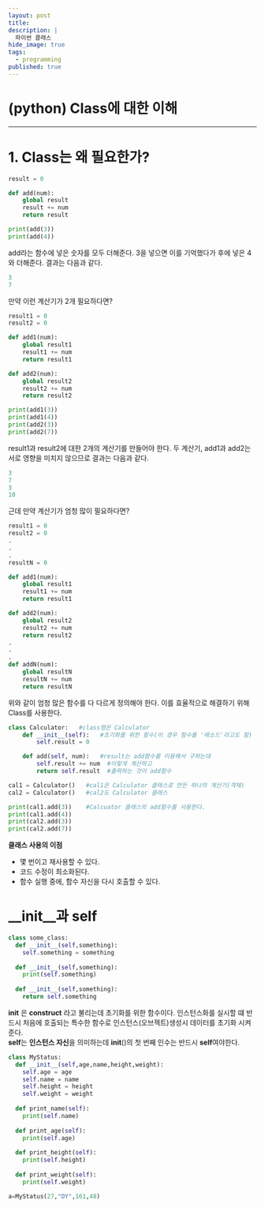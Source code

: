 ```yaml
---
layout: post
title: 
description: |
  파이썬 클래스
hide_image: true
tags:
  - programming
published: true
---
```


# (python) Class에 대한 이해
* * *

# 1. Class는 왜 필요한가?
```py
result = 0

def add(num):
    global result
    result += num
    return result

print(add(3))
print(add(4))
```
add라는 함수에 넣은 숫자를 모두 더해준다. 3을 넣으면 이를 기억했다가 후에 넣은 4와 더해준다. 결과는 다음과 같다.
```py
3
7
```
만약 이런 계산기가 2개 필요하다면?
```py
result1 = 0
result2 = 0

def add1(num):
    global result1
    result1 += num
    return result1

def add2(num):
    global result2
    result2 += num
    return result2

print(add1(3))
print(add1(4))
print(add2(3))
print(add2(7))
```
result1과 result2에 대한 2개의 계산기를 만들어야 한다. 두 계산기, add1과 add2는 서로 영향을 미치지 않으므로 결과는 다음과 같다.
```py
3
7
3
10
```
   
근데 만약 계산기가 엄청 많이 필요하다면?
```py
result1 = 0
result2 = 0
.
.
.
resultN = 0

def add1(num):
    global result1
    result1 += num
    return result1

def add2(num):
    global result2
    result2 += num
    return result2
.
.
.
def addN(num):
    global resultN
    resultN += num
    return resultN
```
위와 같이 엄청 많은 함수를 다 다르게 정의해야 한다. 이를 효율적으로 해결하기 위해 Class를 사용한다.
   
```py
class Calculator:   #class명은 Calculator
    def __init__(self):   #초기화를 위한 함수(이 경우 함수를 '메소드'라고도 함)
        self.result = 0

    def add(self, num):   #result는 add함수를 이용해서 구하는데
        self.result += num  #이렇게 계산하고
        return self.result  #출력하는 것이 add함수

cal1 = Calculator()   #cal1은 Calculator 클래스로 만든 하나의 계산기(객체)
cal2 = Calculator()   #cal2도 Calculator 클래스

print(cal1.add(3))    #Calcuator 클래스의 add함수를 사용한다.
print(cal1.add(4))
print(cal2.add(3))
print(cal2.add(7))
```

**클래스 사용의 이점**
- 몇 번이고 재사용할 수 있다.
- 코드 수정이 최소화된다.
- 함수 실행 중에, 함수 자신을 다시 호출할 수 있다.


# __init__과 self
```py
class some_class:
  def __init__(self,something):
    self.something = something
    
  def __init__(self,something):
    print(self.something)
    
  def __init__(self,something):
    return self.something
```
**__init__** 은 **construct** 라고 불리는데 초기화를 위한 함수이다. 인스턴스화를 실시할 떄 반드시 처음에 호출되는
특수한 함수로 인스턴스(오브젝트)생성시 데이터를 초기화 시켜준다.   
**self**는 **인스턴스 자신**을 의미하는데 __init__()의 첫 번째 인수는 반드시 **self**여야한다.

```py
class MyStatus:
  def __init__(self,age,name,height,weight):
    self.age = age
    self.name = name
    self.height = height
    self.weight = weight
    
  def print_name(self):
    print(self.name)
    
  def print_age(self):
    print(self.age)
    
  def print_height(self):
    print(self.height)
    
  def print_weight(self):
    print(self.weight)

a=MyStatus(27,"DY",161,48)
```

    
